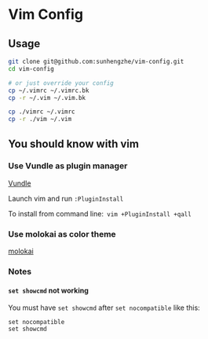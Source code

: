 # Vim Config

## Usage

```bash
git clone git@github.com:sunhengzhe/vim-config.git
cd vim-config

# or just override your config
cp ~/.vimrc ~/.vimrc.bk
cp -r ~/.vim ~/.vim.bk 

cp ./vimrc ~/.vimrc
cp -r ./vim ~/.vim
```

## You should know with vim

### Use Vundle as plugin manager

[Vundle](https://github.com/VundleVim/Vundle.vim)

Launch vim and run `:PluginInstall`

To install from command line:` vim +PluginInstall +qall`

### Use molokai as color theme

[molokai](https://github.com/tomasr/molokai)

### Notes

#### `set showcmd` not working

You must have `set showcmd` after `set nocompatible` like this:

```
set nocompatible
set showcmd
```

